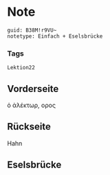 # Note
```
guid: B38M!r9VU~
notetype: Einfach + Eselsbrücke
```

### Tags
```
Lektion22
```

## Vorderseite
ὁ ἀλέκτωρ, ορος

## Rückseite
Hahn

## Eselsbrücke

